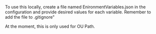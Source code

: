  To use this locally, create a file named EnironmentVariables.json in the configuration and provide desired values for each variable. Remember to add the file to .gitignore"

 At the moment, this is only used for OU Path.